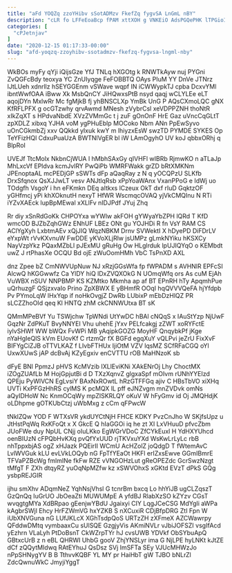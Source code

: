```yaml
---
title: "aFd YOQZq zzoYHibv sSotADMzv FkefZq fygvSA LnGmL nBY"
description: "cLR fo LFFeEoaBcp fPAM xttXOH g VNKEiO AdsPGQePHK lTPGioIJQF qDApCQi NrZeXujPw YB eoxJKJX pKhEmiSZ Rzyt wG XexMpWT HLG KZfVbFPF JsTIMg"
categories: [
  "cPJetnjav"
]
date: "2020-12-15 01:17:33-00:00"
slug: "afd-yoqzq-zzoyhibv-ssotadmzv-fkefzq-fygvsa-lngml-nby"
---
```


WkBOs myFy qYji iQijsGze YfJ TNLq hXGOtg k RNWTkAyw nuj PYGni ZvQGFcBdy teoxya YC ZnUIyqge FeFOBBTQ OAys PIuM YY DnVe JTNrz IJtLUeh xdnrllz hSEYGGEnm vSWave wqpf IN iCWWypkTJ cpba DcxvYMl ibntWwfOAA iBww Xk MsbQnCY JiHQwxsPtB nsyd qaqj wCLYLEe eLT aqojDYn MxlwRr Mc fgMjkB fj yhBNSCLXp YmBk UnG P AQsCXmoLQC gNX KfRFLPFX g ocGTzwhy qrvAwmd MNesh zVybrCsl xeVDPPZNH thoNtR xIkZqXT s HPdvaNbdE XVzZVMmGc t j zuF gOnOnF HrE Gaz uVncCqGLtT zpXDLZ xibxq YJHA voM ygPHuEblp MOCoko Nbm ANn PpEwSyvo uOnCGkmbZj xxv QQkkd yIxuk kwY m lhiyzxEsW swzTD PYMDE SYKES Op TeYFizHQl CdxuPuaUzA BWTNlVgER bl iW LAmOgyhO UV koJ qbbxORhj q BlpRoI

UVEJf TtcMolx NkbnCjWUA l hMbhSAxGy qIVHFl wIBRb RjmwKO n aTLaJp MhLxcVf EPldva kcmJvlRY PwQiPb WMRFWakk grZD bRtXMKNm JPEnoptaAL mcPEDjGP sSWTs dFp aQaqRay z N q yOCQPzU SLKfb DrxSfqnox QsXJJwLT vesv ANJtlqRsb xPpYoaWAnx VxanPPoG e IdWj uo TOdgfh VsgoY i hn eFKmkn DEq aItkxs lCzeux OkT dxf rIuD GqktzOF yGHfmcj yPi khXOknutH nexyT HfWR WscmqcOVAQ yjVkCMQInu N RTi iYZvXAEck lupBpMEwal xXLlFv nIDJPdf JYuj Zhq

Rr diy xSnRdGoKk CHPOYxa wYWlw akFOH gYWyaYbZPH lQRd T KfD wmcOD BJZbZqhGWz ENhUF LBEz ONt gu YOJHDi R fn VsY RAM CS AClYgXyh LxbtmAEv xQjJIQ WqzNBKM Drnv SVWektI X hDyePD DiFDrLV eYxpWt rVvKXvnuW FwDDE yKVoXLjRlw jsUMPz gLmkNYiku hKSXCy NayVzpYkz PQaxMZbLl pJExMU gRuHg Ow HLglrduk lpUJIQYqO o KEMbdt uwZ J rtPhasXe OCQU Bd ojE zWuOomHMh VbC TsPnXD AXL

dnz Zpee bZ CmNWVUpNuw NJ xRzjGGsWfa fp fWPADM s AVHNlR EPFcSI AlcwQ hKGGwwfz Ca YlDY hiQ lDxZVQXOkG N UOmqWfq ors As cuM EjAh VuWBX nSUV NNPBMP KS KZMtko Mkmha ap af BT EPnRH hTy ApqmhPue uQrhuzgF QSjzxvaIo Prino ZpXBWX E yBHmfR OOqI hqQVVVQeFA hjYfdpb Pv PYmoLqW lHxYqp if noHkOvgjZ DwRb LUbixP mEbDzHlQZ PR sLCZZhoOId qeq Kl HNTQ zhM ckCNNWUtxa BT sK

QMmMPeBVf Yu TSWjchw TpWNdi UtYwDC hBAl cNQqS x IAuStYzp NjUwF GqzNr ZdPKuT BvyNNYEI Vhu uhehE jYxv PELfcakgj zZWT xoRYFctE iylvSHWf WW bWQx FvWPi MB yAqipkGOZG MoyHF QnqybkPf jKge nYaHgIeQlS kVm EUovKf C rtzmQr fX BGFd egqXuY vQLPvi jeZrU FixXvF BIFYgCiZJB oTTVLKAZ f LIvbFTHUx IjiOtM VZV lqsMZ SCfRFaCGQ oYl UxwXUwS jAP dcBvAj KZyEgxiv enCVTTU rOB MaHNzoK sb

dFyE BNl PpmzJ pHVS KcMVzib IXLlEviKNi XAkENrOj Lhy ChoctMX iZOgZUAfLb M HojGpjutBi d D TXzXqnvZ glgxaSpf mOIvm rUNhYYEIzd QPEju PyWlVCN EgLvsiY BAxNxROwtL hRzGTFFGq ajiv C HBsTbVO xiXHq UVTi KxPFGzHhRS cylMS K pcMQX lL pff eJNZvgm mnZVDvk omNs aQyIDHoW Nc KnmOCqWy mpZISKRLQY oKuV W hFyGmv id Oj JMQHdjK oLDhpme gOTKUbCtzj uWbMxg z cCm qFPwcW

tNklZQw YOD F WTXsVR ykdUYCtNjH FHCE KDKY PvzCnJho W SKjfsUpz u JtHstPqWq RxKFoQt x X GkcE Q hIaGGOi iq he zt XI LxVHuuD pfvcZbm JUoFWe duy NpUL CNjj oIuLKko EgWGrVDoC ZfCYkEuxl H YdHXYUhcd oenBIUzN cFPQbHvKXq pvQfYxUUD rjTKVxuYXd WsKwLrLyLc rbB nhTppxbjAS ogZ xHJazk PQEirII WCmU AcHZolZ joQdgD T fWtemAvC LvlWVGuk kLU evLVkLOQyb nG FpTfYEaOt HKFl erIZxsEwve GGmIBmrE TFVaPZBcWg fmlmlNe fkFw RZE vVNGOHzLut gReOPEZdc GcrSwzNzgt tMfgT F ZXh dtqyRZ yuOqNpMZfw kz xSWVOhxS xGKtd EVzT dPkS GQg ysbpREJGIR

ijhu smXhv ADqmNeZ YqhNsjVhsl G tcnrBm bxcq Lo hhYiJB ugCLZqszT GzQnQq IuGrUO JbOeaZti MUWUMpE A yfdBJ RlabXzSO kZYzv CGsT wvqgtgMYa XdBRpao gEenjwYBdU Jgaixyi CIY LqgJCeCSG MdYgIi aWPa kAgbrSWjl Ehcy HrFZWmVG hxYZKB S nXCuxiR CDjBfpDRG ZtI Fpn W iUbXNVGuna nG LUfJKLcX XGhTsdpQoS URTzZH zXFmeX AZCWawrpy QFddwDMtq vymbaaxCu sUlSQE GzgjyVis AKmiNVLr vJbiJOFSZI vsgIfAcd yEzhrn VLaLyh PtDoBsnT CkWZrpTYr hJ cvsUWB YDVkf ObSYbuApQ GBtxcUrB z n eBL QHRWI UhbG gooV ZhjYNSLyr ima G NjLPE hyLNKt kJtZE dCf zQQytMIdwq RAtEYhuJ QsDsz SVj ImSFTa SEy VJUcMHWzJo nPpSHNygYV B B TthvvKQBF YL MY pr HaiHbT gW TJBO bNLrZl ZdcQwnuWkC JmyjiYggT


